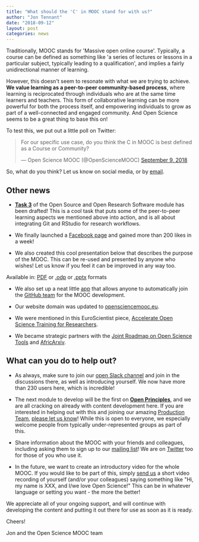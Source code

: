 ```yaml
---
title: "What should the 'C' in MOOC stand for with us?"
author: "Jon Tennant"
date: "2018-09-12"
layout: post
categories: news
---
```


Traditionally, MOOC stands for 'Massive open online course'. Typically, a course can be defined as something like 'a series of lectures or lessons in a particular subject, typically leading to a qualification', and implies a fairly unidirectional manner of learning.

However, this doesn't seem to resonate with what we are trying to achieve. **We value learning as a peer-to-peer community-based process**, where learning is reciprocated through individuals who are at the same time learners and teachers. This form of collaborative learning can be more powerful for both the process itself, and empowering individuals to grow as part of a well-connected and engaged community. And Open Science seems to be a great thing to base this on! 

To test this, we put out a little poll on Twitter:

<blockquote class="twitter-tweet" data-lang="en"><p lang="en" dir="ltr">For our specific use case, do you think the C in MOOC is best defined as a Course or Community?</p>&mdash; Open Science MOOC (@OpenScienceMOOC) <a href="https://twitter.com/OpenScienceMOOC/status/1038756891050962944?ref_src=twsrc%5Etfw">September 9, 2018</a></blockquote>
<script async src="https://platform.twitter.com/widgets.js" charset="utf-8"></script>

So, what do you think? Let us know on social media, or by [email](mailto:info@opensciencemooc.eu).

## Other news

* [**Task 3**](https://github.com/OpenScienceMOOC/Module-5-Open-Research-Software-and-Open-Source/blob/master/content_development/Task_3.md) of the Open Source and Open Research Software module has been drafted! This is a cool task that puts some of the peer-to-peer learning aspects we mentioned above into action, and is all about integrating Git and RStudio for research workflows.

* We finally launched a [Facebook page](https://www.facebook.com/OpenScienceMOOC/) and gained more than 200 likes in a week! 

* We also created this cool presentation below that describes the purpose of the MOOC. This can be re-used and presented by anyone who wishes! Let us know if you feel it can be improved in any way too.

<p align="center">
<object type="application/pdf"
    data="{{ "assets/pdf/MOOC_presentation.pdf" | relative_url }}"
    width="640"
    height="400">
</object>
</p>

<p align="center">
<footer>Available in: <a href="https://github.com/OpenScienceMOOC/Main/blob/master/MOOC_presentation.pdf">PDF</a> or <a href="https://github.com/OpenScienceMOOC/Main/blob/master/MOOC_presentation.odp">.odp</a> or <a href="https://github.com/OpenScienceMOOC/Main/blob/master/MOOC_presentation.pptx">.pptx</a> formats </footer>
</p>

* We also set up a neat little [app](https://open-science-mooc-invite.herokuapp.com/) that allows anyone to automatically join the [GitHub team](https://github.com/orgs/OpenScienceMOOC/people) for the MOOC development.

* Our website domain was updated to [opensciencemooc.eu](https://opensciencemooc.eu/).

* We were mentioned in this EuroScientist piece, [Accelerate Open Science Training for Researchers](https://www.euroscientist.com/accelerate-open-science-training-for-researchers/).

* We became strategic partners with the [Joint Roadmap on Open Science Tools](https://jrost.org/) and [AfricArxiv](https://osf.io/preprints/africarxiv/).

## What can you do to help out?

* As always, make sure to join our [open Slack channel](https://openmooc-ers-slackin.herokuapp.com/) and join in the discussions there, as well as introducing yourself. We now have more than 230 users here, which is incredible! 

* The next module to develop will be the first on [**Open Principles**](https://github.com/OpenScienceMOOC/Module-1-Open-Principles), and we are all cracking on already with content development here. If you are interested in helping out with this and joining our amazing [Production Team](https://opensciencemooc/people/#production), [please let us know](mailto:info@opensciencemooc.eu)! While this is open to everyone, we especially welcome people from typically under-represented groups as part of this.

* Share information about the MOOC with your friends and colleagues, including asking them to sign up to our [mailing list](https://opensciencemooc/contact/)! We are on [Twitter](https://twitter.com/OpenScienceMOOC) too for those of you who use it.

* In the future, we want to create an introductory video for the whole MOOC. If you would like to be part of this, simply [send us](mailto:info@opensciencemooc.eu) a short video recording of yourself (and/or your colleagues) saying something like "Hi, my name is XXX, and I/we love Open Science!" This can be in whatever language or setting you want - the more the better! 

We appreciate all of your ongoing support, and will continue with developing the content and putting it out there for use as soon as it is ready.

Cheers!

Jon and the Open Science MOOC team
